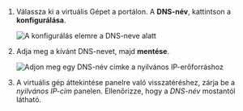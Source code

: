 
1. Válassza ki a virtuális Gépet a portálon. A **DNS-név**, kattintson a **konfigurálása**.
   
   ![A konfigurálás elemre a DNS-neve alatt](./media/virtual-machines-common-portal-create-fqdn/configure.png)

2. Adja meg a kívánt DNS-nevet, majd **mentése**.
   
   ![Adjon meg egy DNS-név címke a nyilvános IP-erőforráshoz](./media/virtual-machines-common-portal-create-fqdn/configure-pane.png)


3. A virtuális gép áttekintése panelre való visszatéréshez, zárja be a *nyilvános IP-cím* panelen. Ellenőrizze, hogy a *DNS-név* mostantól látható.
   


